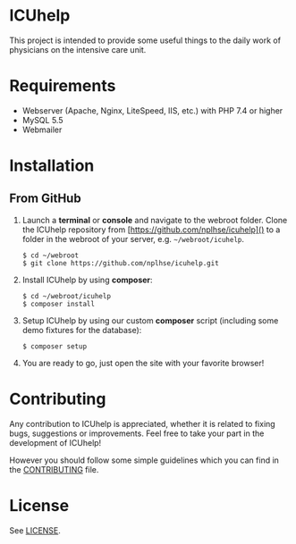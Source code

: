 ICUhelp
=======

This project is intended to provide some useful things to the daily work of physicians on the intensive care unit.

# Requirements

- Webserver (Apache, Nginx, LiteSpeed, IIS, etc.) with PHP 7.4 or higher
- MySQL 5.5
- Webmailer

# Installation
## From GitHub
1. Launch a **terminal** or **console** and navigate to the webroot folder. Clone the ICUhelp repository from [https://github.com/nplhse/icuhelp]() to a folder in the webroot of your server, e.g. `~/webroot/icuhelp`. 

    ```
    $ cd ~/webroot
    $ git clone https://github.com/nplhse/icuhelp.git
    ```
       
2. Install ICUhelp by using **composer**:

    ```
    $ cd ~/webroot/icuhelp
    $ composer install
    ```
3. Setup ICUhelp by using our custom **composer** script (including some demo fixtures for the database):

    ```
    $ composer setup
    ```
   
4. You are ready to go, just open the site with your favorite browser!

# Contributing
Any contribution to ICUhelp is appreciated, whether it is related to fixing bugs, suggestions or improvements. Feel free to take your part in the development of ICUhelp!

However you should follow some simple guidelines which you can find in the [CONTRIBUTING](CONTRIBUTING.md) file.

# License
See [LICENSE](LICENSE.md).
